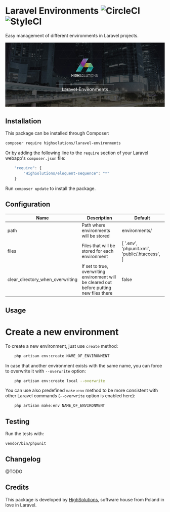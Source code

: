 Laravel Environments ![CircleCI](https://circleci.com/gh/highsolutions/laravel-environments.svg?style=svg) ![StyleCI](https://styleci.io/repos/118597081/shield?branch=master)
================

Easy management of different environments in Laravel projects.

![Laravel-Environments by HighSolutions](https://raw.githubusercontent.com/highsolutions/laravel-environments/master/intro.jpg)

Installation
------------

This package can be installed through Composer:

```bash
composer require highsolutions/laravel-environments
```

Or by adding the following line to the `require` section of your Laravel webapp's `composer.json` file:

```javascript
    "require": {
        "HighSolutions/eloquent-sequence": "*"
    }
```

Run `composer update` to install the package.

Configuration
------------

| Name                             | Description                                                                                | Default                                              |
|----------------------------------|--------------------------------------------------------------------------------------------|------------------------------------------------------|
| path                             | Path where environments will be stored                                                     | environments/                                        |
| files                            | Files that will be stored for each environment                                             | [   '.env',   'phpunit.xml',   'public/.htaccess', ] |
| clear_directory_when_overwriting | If set to true, overwriting environment will be cleared out before putting new files there | false                                                |

Usage
------------

Create a new environment
========================

To create a new environment, just use `create` method:

```bash
    php artisan env:create NAME_OF_ENVIRONMENT
```

In case that another environment exists with the same name, you can force to overwrite it with `--overwrite` option:

```bash
    php artisan env:create local --overwrite
```

You can use also predefined `make:env` method to be more consistent with other Laravel commands (`--overwrite` option is enabled here):

```bash
    php artisan make:env NAME_OF_ENVIRONMENT
```

Testing
---------

Run the tests with:

``` bash
vendor/bin/phpunit
```

Changelog
---------

@TODO

Credits
-------

This package is developed by [HighSolutions](https://highsolutions.org), software house from Poland in love in Laravel.
